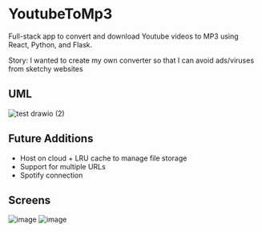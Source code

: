# YoutubeToMp3
Full-stack app to convert and download Youtube videos to MP3 using React, Python, and Flask.

Story: I wanted to create my own converter so that I can avoid ads/viruses from sketchy websites

## UML
![test drawio (2)](https://github.com/dliu27/YoutubeToMp3/assets/48995019/0e53e133-2f4e-4a18-85f0-4571514ba395)


## Future Additions
- Host on cloud + LRU cache to manage file storage
- Support for multiple URLs
- Spotify connection


## Screens
![image](https://github.com/dliu27/YoutubeToMp3/assets/48995019/8809205d-0b15-4951-886f-cdbbd1c6c765)
![image](https://github.com/dliu27/YoutubeToMp3/assets/48995019/cc1ccbad-52b8-4171-998a-035963ad4bb3)
